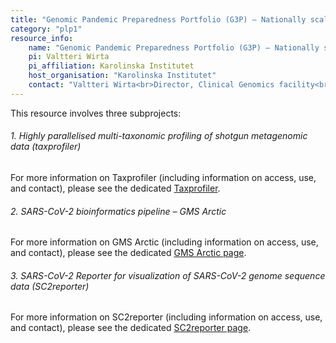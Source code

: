 ```yaml
---
title: "Genomic Pandemic Preparedness Portfolio (G3P) – Nationally scalable genomics portfolio for detection and surveillance of viral outbreaks"
category: "plp1"
resource_info:
    name: "Genomic Pandemic Preparedness Portfolio (G3P) – Nationally scalable genomics portfolio for detection and surveillance of viral outbreaks"
    pi: Valtteri Wirta
    pi_affiliation: Karolinska Institutet
    host_organisation: "Karolinska Institutet"
    contact: "Valtteri Wirta<br>Director, Clinical Genomics facility<br>Email: [valtteri.wirta@ki.se](mailto:valtteri.wirta@ki.se)"
---
```


This resource involves three subprojects:

###### 1. Highly parallelised multi-taxonomic profiling of shotgun metagenomic data (taxprofiler)

For more information on Taxprofiler (including information on access, use, and contact), please see the dedicated [Taxprofiler](/resources-subprojects/taxprofiler/).

###### 2. SARS-CoV-2 bioinformatics pipeline – GMS Arctic

For more information on GMS Arctic (including information on access, use, and contact), please see the dedicated [GMS Arctic page](/resources-subprojects/gms-arctic/).

###### 3. SARS-CoV-2 Reporter for visualization of SARS-CoV-2 genome sequence data (SC2reporter)

For more information on SC2reporter (including information on access, use, and contact), please see the dedicated [SC2reporter page](/resources-subprojects/sc2reporter/).
